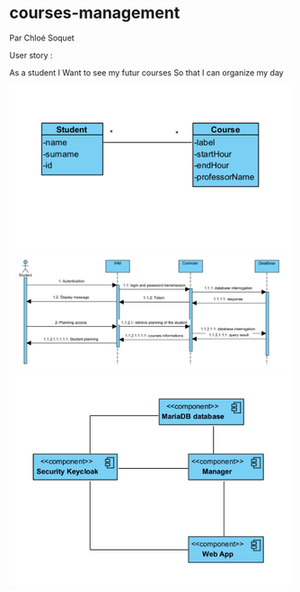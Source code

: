 # courses-management

Par Chloé Soquet

User story : 

As a student 
I Want to see my futur courses
So that I can organize my day

![img.png](img.png)
![img_1.png](img_1.png)
![img_2.png](img_2.png)
